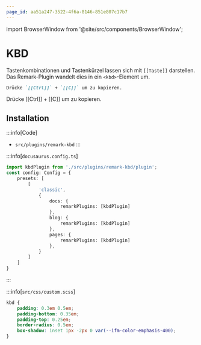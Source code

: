 ```yaml
---
page_id: aa51a247-3522-4f6a-8146-851e807c17b7
---
```

import BrowserWindow from '@site/src/components/BrowserWindow';

# KBD
Tastenkombinationen und Tastenkürzel lassen sich mit `[[Taste]]` darstellen. Das Remark-Plugin wandelt dies in ein `<kbd>`-Element um.

```md
Drücke `[[Ctrl]]` + `[[C]]` um zu kopieren.
```

<BrowserWindow>
Drücke [[Ctrl]] + [[C]] um zu kopieren.
</BrowserWindow>

## Installation

:::info[Code]
- `src/plugins/remark-kbd`
:::

:::info[`docusaurus.config.ts`]
```ts
import kbdPlugin from './src/plugins/remark-kbd/plugin';
const config: Config = {
    presets: [
        [
            'classic',
            {
                docs: {
                    remarkPlugins: [kbdPlugin]
                },
                blog: {
                    remarkPlugins: [kbdPlugin]
                },
                pages: {
                    remarkPlugins: [kbdPlugin]
                },
            }
        ]
    ]
}
```
:::

:::info[`src/css/custom.scss`]
```css
kbd {
    padding: 0.3em 0.5em;
    padding-bottom: 0.35em;
    padding-top: 0.25em;
    border-radius: 0.5em;
    box-shadow: inset 1px -2px 0 var(--ifm-color-emphasis-400);
}
```
